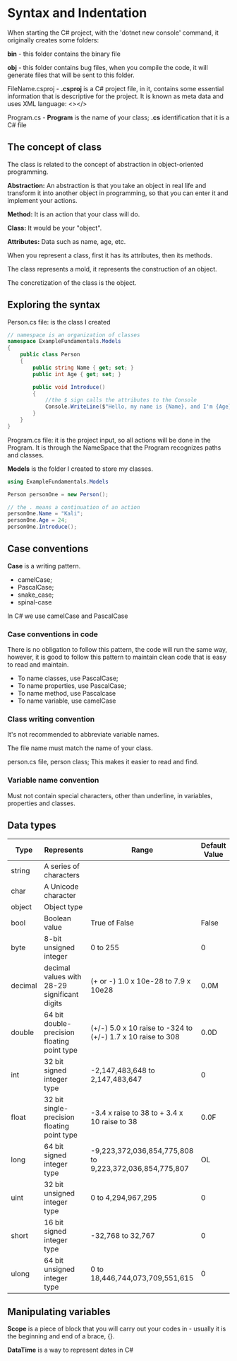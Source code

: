 # Syntax and Indentation

When starting the C# project, with the 'dotnet new console' command, it originally creates some folders:

**bin** - this folder contains the binary file

**obj** - this folder contains bug files, when you compile the code, it will generate files that will be sent to this folder.

FileName.csproj - **.csproj** is a C# project file, in it, contains some essential information that is descriptive for the project. It is known as meta data and uses XML language: <></>

Program.cs - **Program** is the name of your class; **.cs** identification that it is a C# file

## The concept of class

The class is related to the concept of abstraction in object-oriented programming.

**Abstraction:** An abstraction is that you take an object in real life and transform it into another object in programming, so that you can enter it and implement your actions.

**Method:** It is an action that your class will do.

**Class:** It would be your "object".

**Attributes:** Data such as name, age, etc.

When you represent a class, first it has its attributes, then its methods.

The class represents a mold, it represents the construction of an object.

The concretization of the class is the object.

## Exploring the syntax

Person.cs file: is the class I created

```C#
// namespace is an organization of classes
namespace ExampleFundamentals.Models
{
    public class Person
    {
        public string Name { get; set; }
        public int Age { get; set; }

        public void Introduce()
        {
            //the $ sign calls the attributes to the Console
            Console.WriteLine($"Hello, my name is {Name}, and I'm {Age} years old.")
        }
    }
}
```

Program.cs file: it is the project input, so all actions will be done in the Program. It is through the NameSpace that the Program recognizes paths and classes.

**Models** is the folder I created to store my classes.

```C#
using ExampleFundamentals.Models

Person personOne = new Person();

// the . means a continuation of an action
personOne.Name = "Kali";
personOne.Age = 24;
personOne.Introduce();
```

## Case conventions

**Case** is a writing pattern.

- camelCase;
- PascalCase;
- snake_case;
- spinal-case

In C# we use camelCase and PascalCase

### Case conventions in code

There is no obligation to follow this pattern, the code will run the same way, however, it is good to follow this pattern to maintain clean code that is easy to read and maintain.

- To name classes, use PascalCase;
- To name properties, use PascalCase;
- To name method, use Pascalcase
- To name variable, use camelCase

### Class writing convention

It's not recommended to abbreviate variable names.

The file name must match the name of your class.

person.cs file, person class; This makes it easier to read and find.

### Variable name convention

Must not contain special characters, other than underline, in variables, properties and classes.

## Data types

| Type | Represents | Range | Default Value |
|------|------------|-------|---------------|
| string | A series of characters | | |
| char | A Unicode character | | |
| object | Object type | | |
| bool | Boolean value | True of False | False |
| byte | 8-bit unsigned integer | 0 to 255 | 0 |
| decimal | decimal values with 28-29 significant digits | (+ or -) 1.0 x 10e-28 to 7.9 x 10e28 | 0.0M |
| double | 64 bit double-precision floating point type | (+/-) 5.0 x 10 raise to -324 to (+/-) 1.7 x 10 raise to 308 | 0.0D |
| int | 32 bit signed integer type | -2,147,483,648 to 2,147,483,647 | 0 |
| float | 32 bit single-precision floating point type | -3.4 x raise to 38 to + 3.4 x 10 raise to 38 | 0.0F |
| long | 64 bit signed integer type | -9,223,372,036,854,775,808 to 9,223,372,036,854,775,807 | OL |
| uint | 32 bit unsigned integer type | 0 to 4,294,967,295 | 0 |
| short | 16 bit signed integer type | -32,768 to 32,767 | 0 |
| ulong | 64 bit unsigned integer type | 0 to 18,446,744,073,709,551,615 | 0 |

## Manipulating variables

**Scope** is a piece of block that you will carry out your codes in - usually it is the beginning and end of a brace, {}.

**DataTime** is a way to represent dates in C#